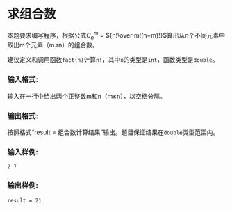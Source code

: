# 求组合数
本题要求编写程序，根据公式$C_n^m$ = ${n!\over m!(n−m)!}$算出从n个不同元素中取出m个元素（m≤n）的组合数。

建议定义和调用函数`fact(n)`计算`n!`，其中`n`的类型是`int`，函数类型是`double`。

### 输入格式:
输入在一行中给出两个正整数m和n（m≤n），以空格分隔。

### 输出格式:
按照格式“result = 组合数计算结果”输出。题目保证结果在`double`类型范围内。

### 输入样例:
```
2 7
```
### 输出样例:
```
result = 21
```